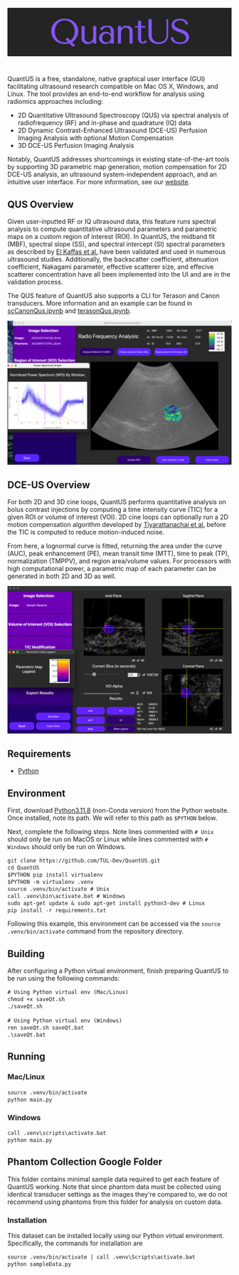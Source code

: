<p align="center">
  <img src="Images/logo.png" alt="drawing" width="700"/>
</p>

#

QuantUS is a free, standalone, native graphical user interface (GUI) facilitating ultrasound research compatible on Mac OS X, Windows, and Linux. The tool provides an end-to-end workflow for analysis using radiomics approaches including:

* 2D Quantitative Ultrasound Spectroscopy (QUS) via spectral analysis of radiofrequency (RF) and in-phase and quadrature (IQ) data
* 2D Dynamic Contrast-Enhanced Ultrasound (DCE-US) Perfusion Imaging Analysis with optional Motion Compensation
* 3D DCE-US Perfusion Imaging Analysis

Notably, QuantUS addresses shortcomings in existing state-of-the-art tools by supporting 3D parametric map generation, motion compensation for 2D DCE-US analysis, an ultrasound system-independent approach, and an intuitive user interface. For more information, see our [website](https://quantus.webflow.io).

## QUS Overview

Given user-inputted RF or IQ ultrasound data, this feature runs spectral analysis to compute quantitative ultrasound parameters and parametric maps on a custom region of interest (ROI). In QuantUS, the midband fit (MBF), spectral slope (SS), and spectral intercept (SI) spectral parameters as described by [El Kaffas et al.](https://pubmed.ncbi.nlm.nih.gov/26233222/) have been validated and used in numerous ultrasound studies. Additionally, the backscatter coefficient, attenuation coefficient, Nakagami parameter, effective scatterer size, and effecive scatterer concentration have all been implemented into the UI and are in the validation process.

The QUS feature of QuantUS also supports a CLI for Terason and Canon transducers. More information and an example can be found in [scCanonQus.ipynb](CLI-Demos/scCanonQus.ipynb) and [terasonQus.ipynb](CLI-Demos/terasonQus.ipynb).

![MBF Parametric Map Example](Images/mbfSc.png)

## DCE-US Overview

For both 2D and 3D cine loops, QuantUS performs quantitative analysis on bolus contrast injections by computing a time intensity curve (TIC) for a given ROI or volume of interest (VOI). 2D cine loops can optionally run a 2D motion compensation algorithm developed by [Tiyarattanachai et al.](https://pubmed.ncbi.nlm.nih.gov/35970658/) before the TIC is computed to reduce motion-induced noise.

From here, a lognormal curve is fitted, returning the area under the curve (AUC), peak enhancement (PE), mean transit time (MTT), time to peak (TP), normalization (TMPPV), and region area/volume values. For processors with high computational power, a parametric map of each parameter can be generated in both 2D and 3D as well.

![3D DCE-US Parametric Map Example](Images/3dDceusParamap.png)

## Requirements

* [Python](https://www.python.org/downloads/)

## Environment

First, download [Python3.11.8](https://www.python.org/downloads/release/python-3118/) (non-Conda version) from the Python website. Once installed, note its path. We will refer to this path as `$PYTHON` below.

Next, complete the following steps. Note lines commented with `# Unix` should only be run on MacOS or Linux while lines commented with `# Windows` should only be run on Windows.

```shell
git clone https://github.com/TUL-Dev/QuantUS.git
cd QuantUS
$PYTHON pip install virtualenv
$PYTHON -m virtualenv .venv
source .venv/bin/activate # Unix
call .venv\bin\activate.bat # Windows
sudo apt-get update & sudo apt-get install python3-dev # Linux
pip install -r requirements.txt
```

Following this example, this environment can be accessed via the `source .venv/bin/activate` command from the repository directory.

## Building

After configuring a Python virtual environment, finish preparing QuantUS to be run using the following commands:

```shell
# Using Python virtual env (Mac/Linux)
chmod +x saveQt.sh
./saveQt.sh

# Using Python virtual env (Windows)
ren saveQt.sh saveQt.bat
.\saveQt.bat
```

## Running

### Mac/Linux

```shell
source .venv/bin/activate
python main.py
```

### Windows

```shell
call .venv\scripts\activate.bat
python main.py
```

## Phantom Collection Google Folder

This folder contains minimal sample data required to get each feature of
QuantUS working. Note that since phantom data must be collected using
identical transducer settings as the images they're compared to, we
do not recommend using phantoms from this folder for analysis on custom
data.

### Installation

This dataset can be installed locally using our Python virtual environment. Specifically, the commands for installation are

```shell
source .venv/bin/activate | call .venv\Scripts\activate.bat
python sampleData.py
```
